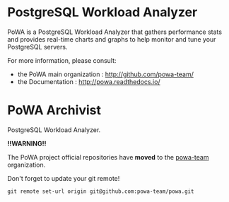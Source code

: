 PostgreSQL Workload Analyzer
============================

PoWA is a PostgreSQL Workload Analyzer that gathers performance stats and
provides real-time charts and graphs to help monitor and tune your PostgreSQL
servers.

For more information, please consult:

  * the PoWA main organization : http://github.com/powa-team/
  * the Documentation : http://powa.readthedocs.io/

PoWA Archivist
==============

PostgreSQL Workload Analyzer.

__**!!WARNING!!**__

The PoWA project official repositories have **moved** to the
[powa-team](https://github.com/powa-team) organization.

Don't forget to update your git remote!

~~~
git remote set-url origin git@github.com:powa-team/powa.git
~~~

